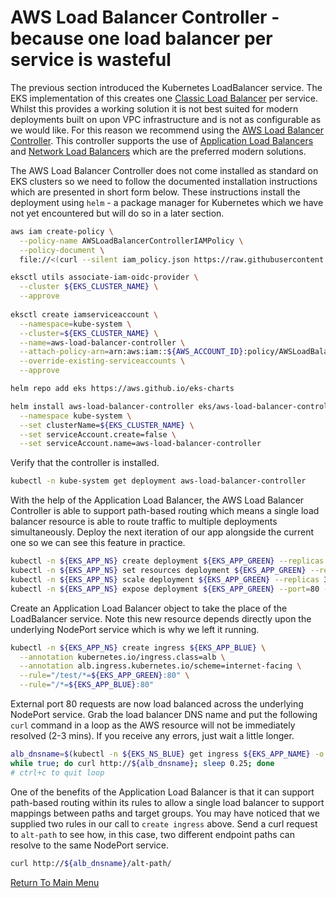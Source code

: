 # AWS Load Balancer Controller - because one load balancer per service is wasteful

The previous section introduced the Kubernetes LoadBalancer service.
The EKS implementation of this creates one [Classic Load Balancer](https://aws.amazon.com/elasticloadbalancing/classic-load-balancer/) per service.
Whilst this provides a working solution it is not best suited for modern deployments built on upon VPC infrastructure and is not as configurable as we would like.
For this reason we recommend using the [AWS Load Balancer Controller](https://docs.aws.amazon.com/eks/latest/userguide/aws-load-balancer-controller.html).
This controller supports the use of [Application Load Balancers](https://aws.amazon.com/elasticloadbalancing/application-load-balancer/) and [Network Load Balancers](https://aws.amazon.com/elasticloadbalancing/network-load-balancer/) which are the preferred modern solutions.

The AWS Load Balancer Controller does not come installed as standard on EKS clusters so we need to follow the documented installation instructions which are presented in short form below.
These instructions install the deployment using `helm` - a package manager for Kubernetes which we have not yet encountered but will do so in a later section.

```bash
aws iam create-policy \
  --policy-name AWSLoadBalancerControllerIAMPolicy \
  --policy-document \
  file://<(curl --silent iam_policy.json https://raw.githubusercontent.com/kubernetes-sigs/aws-load-balancer-controller/v2.2.0/docs/install/iam_policy.json)

eksctl utils associate-iam-oidc-provider \
  --cluster ${EKS_CLUSTER_NAME} \
  --approve
  
eksctl create iamserviceaccount \
  --namespace=kube-system \
  --cluster=${EKS_CLUSTER_NAME} \
  --name=aws-load-balancer-controller \
  --attach-policy-arn=arn:aws:iam::${AWS_ACCOUNT_ID}:policy/AWSLoadBalancerControllerIAMPolicy \
  --override-existing-serviceaccounts \
  --approve

helm repo add eks https://aws.github.io/eks-charts

helm install aws-load-balancer-controller eks/aws-load-balancer-controller \
  --namespace kube-system \
  --set clusterName=${EKS_CLUSTER_NAME} \
  --set serviceAccount.create=false \
  --set serviceAccount.name=aws-load-balancer-controller
```

Verify that the controller is installed.
```bash
kubectl -n kube-system get deployment aws-load-balancer-controller
```

With the help of the Application Load Balancer, the AWS Load Balancer Controller is able to support path-based routing which means a single load balancer resource is able to route traffic to multiple deployments simultaneously.
Deploy the next iteration of our app alongside the current one so we can see this feature in practice.
```bash
kubectl -n ${EKS_APP_NS} create deployment ${EKS_APP_GREEN} --replicas 0 --image ${EKS_APP_ECR_REPO}:${EKS_APP_VERSION_NEXT} # begin with zero replicas
kubectl -n ${EKS_APP_NS} set resources deployment ${EKS_APP_GREEN} --requests=cpu=200m,memory=200Mi                          # right-size the pods
kubectl -n ${EKS_APP_NS} scale deployment ${EKS_APP_GREEN} --replicas 3
kubectl -n ${EKS_APP_NS} expose deployment ${EKS_APP_GREEN} --port=80 --type=NodePort
```

Create an Application Load Balancer object to take the place of the LoadBalancer service.
Note this new resource depends directly upon the underlying NodePort service which is why we left it running.
```bash
kubectl -n ${EKS_APP_NS} create ingress ${EKS_APP_BLUE} \
  --annotation kubernetes.io/ingress.class=alb \
  --annotation alb.ingress.kubernetes.io/scheme=internet-facing \
  --rule="/test/*=${EKS_APP_GREEN}:80" \
  --rule="/*=${EKS_APP_BLUE}:80"
```

External port 80 requests are now load balanced across the underlying NodePort service. Grab the load balancer DNS name and put the following `curl` command in a loop as the AWS resource will not be immediately resolved (2-3 mins). If you receive any errors, just wait a little longer.
```bash
alb_dnsname=$(kubectl -n ${EKS_NS_BLUE} get ingress ${EKS_APP_NAME} -o jsonpath='{.status.loadBalancer.ingress[0].hostname}')
while true; do curl http://${alb_dnsname}; sleep 0.25; done
# ctrl+c to quit loop
```

One of the benefits of the Application Load Balancer is that it can support path-based routing within its rules to allow a single load balancer to support mappings between paths and target groups.
You may have noticed that we supplied two rules in our call to `create ingress` above.
Send a curl request to `alt-path` to see how, in this case, two different endpoint paths can resolve to the same NodePort service.
```bash
curl http://${alb_dnsname}/alt-path/
```

[Return To Main Menu](/README.md)
